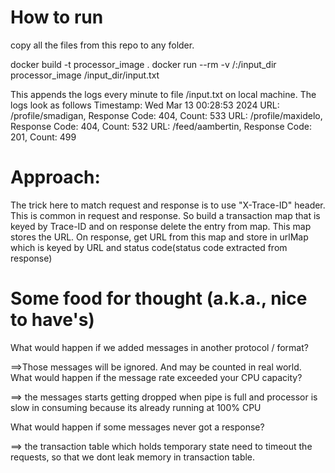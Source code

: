 How to run
=============
copy all the files from this repo to any folder.

docker build -t processor_image .
docker run --rm -v /:/input_dir processor_image /input_dir/input.txt

This appends the logs every minute to file /input.txt on local machine. The logs look as follows
Timestamp: Wed Mar 13 00:28:53 2024
URL: /profile/smadigan, Response Code: 404, Count: 533
URL: /profile/maxidelo, Response Code: 404, Count: 532
URL: /feed/aambertin, Response Code: 201, Count: 499

Approach:
==========
The trick here to match request and response is to use "X-Trace-ID" header. This is common in request and response. So build a transaction map that is keyed by Trace-ID and on response delete the entry from map.
This map stores the URL. On response, get URL from this map and store in urlMap which is keyed by URL and status code(status code extracted from response)

Some food for thought (a.k.a., nice to have's)
==============
What would happen if we added messages in another protocol / format?

==>Those messages will be ignored. And may be counted in real world.
What would happen if the message rate exceeded your CPU capacity?

==> the messages starts getting dropped when pipe is full and processor is slow in consuming because its already running at 100% CPU 

What would happen if some messages never got a response?

==> the transaction table which holds temporary state need to timeout the requests, so that we dont leak memory in transaction table.
